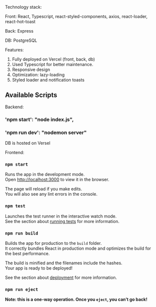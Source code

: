 
Technology stack:

Front: React, Typescript, react-styled-components, axios, react-loader, react-hot-toast

Back: Express

DB: PostgreSQL

Features:

1. Fully deployed on Vercel (front, back, db)
2. Used Typescript for better maintenance.
3. Responsive design
4. Optimization: lazy-loading
5. Styled loader and notification toasts


## Available Scripts

Backend: 

 ### 'npm start':  "node index.js",
 ### 'npm run dev': "nodemon server"
 
DB is hosted on Versel

Frontend: 

### `npm start`

Runs the app in the development mode.\
Open [http://localhost:3000](http://localhost:3000) to view it in the browser.

The page will reload if you make edits.\
You will also see any lint errors in the console.

### `npm test`

Launches the test runner in the interactive watch mode.\
See the section about [running tests](https://facebook.github.io/create-react-app/docs/running-tests) for more information.

### `npm run build`

Builds the app for production to the `build` folder.\
It correctly bundles React in production mode and optimizes the build for the best performance.

The build is minified and the filenames include the hashes.\
Your app is ready to be deployed!

See the section about [deployment](https://facebook.github.io/create-react-app/docs/deployment) for more information.

### `npm run eject`

**Note: this is a one-way operation. Once you `eject`, you can’t go back!**


